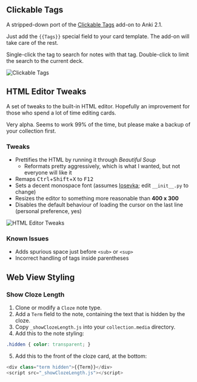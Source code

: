 ## Clickable Tags

A stripped-down port of the [Clickable Tags](https://ankiweb.net/shared/info/1321188674) add-on to Anki 2.1.

Just add the `{{Tags}}` special field to your card template. The add-on will take care of the rest.

Single-click the tag to search for notes with that tag. Double-click to limit the search to the current deck.

![Clickable Tags](https://raw.githubusercontent.com/luoliyan/anki-misc/master/screenshots/clickable-tags.png)

## HTML Editor Tweaks

A set of tweaks to the built-in HTML editor. Hopefully an improvement for those who spend a lot of time editing cards.

Very alpha. Seems to work 99% of the time, but please make a backup of your collection first.

### Tweaks

- Prettifies the HTML by running it through _Beautiful Soup_
   - Reformats pretty aggressively, which is what I wanted, but not everyone will like it
- Remaps <kbd>Ctrl</kbd>+<kbd>Shift</kbd>+<kbd>X</kbd> to <kbd>F12</kbd>
- Sets a decent monospace font (assumes [Iosevka](https://github.com/be5invis/Iosevka); edit `__init__.py` to change)
- Resizes the editor to something more reasonable than **400 x 300**
- Disables the default behaviour of loading the cursor on the last line (personal preference, yes)

![HTML Editor Tweaks](https://raw.githubusercontent.com/luoliyan/anki-misc/master/screenshots/html-editor-tweaks.png)

### Known Issues

- Adds spurious space just before `<sub>` or `<sup>`
- Incorrect handling of tags inside parentheses

## Web View Styling

### Show Cloze Length

1. Clone or modify a `Cloze` note type.
2. Add a `Term` field to the note, containing the text that is hidden by the cloze.
3. Copy `_showClozeLength.js` into your `collection.media` directory.
4. Add this to the note styling:
```css
.hidden { color: transparent; }
```
5. Add this to the front of the cloze card, at the bottom:
```js
<div class="term hidden">{{Term}}</div>
<script src="_showClozeLength.js"></script>
```


